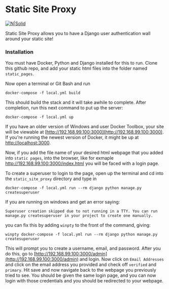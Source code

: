 # Static Site Proxy

[![N|Solid](https://avatars3.githubusercontent.com/u/20544498?s=200&v=4)](https://github.com/upenndigitalscholarship/)

Static Site Proxy allows you to have a Django user authentication wall around your static site!

### Installation

You must have Docker, Python and Django installed for this to run. Clone this github repo, and add your static html files into the folder named `static_pages`.

Now open a terminal or Git Bash and run

```
docker-compose -f local.yml build
```

This should build the stack and it will take awhile to complete. After completion, run this next command to put up the server:

```
docker-compose -f local.yml up
```

If you have an older version of Windows and user Docker Toolbox, your site will be viewable at [http://192.168.99.100:3000](http://192.168.99.100:3000). If you're running the newest version of Docker, it might be up at [http://localhost:3000](http://localhost:3000).

Now, if you add the file name of your desired html webpage that you added into `static pages`, into the browser, like for exmaple http://192.168.99.100:3000/index.html you will be faced with a login page.

To create a superuser to login to the page, open up the terminal and cd into the `static_site_proxy` directory and type in

```
docker-compose -f local.yml run --rm django python manage.py createsuperuser
```

If you are running on windows and get an error saying:

```
Superuser creation skipped due to not running in a TTY. You can run manage.py createsuperuser in your project to create one manually.
```

you can fix this by adding `winpty` to the front of the command, giving:

```
winpty docker-compose -f local.yml run --rm django python manage.py createsuperuser
```

This will prompt you to create a username, email, and password. After you do this, go to [http://192.168.99.100:3000/admin](http://192.168.99.100:3000/admin) and login. Now click on `Email Addresses` and click on the email address you provided and check off `verified` and `primary`. Hit save and now navigate back to the webpage you previously tried to see. You should be given the same login page, and you can now login with those credentials and you should be redirected to your webpage.
